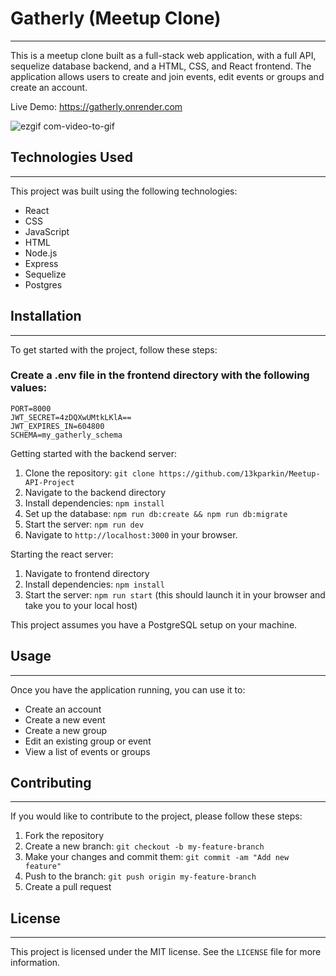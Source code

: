 # Gatherly (Meetup Clone)

---

This is a meetup clone built as a full-stack web application, with a full API, sequelize database backend, and a HTML, CSS, and React frontend. The application allows users to create and join events, edit events or groups and create an account.

Live Demo:
https://gatherly.onrender.com

![ezgif com-video-to-gif](https://user-images.githubusercontent.com/105998439/220147966-45287a77-324f-44dc-af52-945bbbb1af86.gif)


## Technologies Used

---

This project was built using the following technologies:

- React
- CSS
- JavaScript
- HTML
- Node.js
- Express
- Sequelize
- Postgres

## Installation

---

To get started with the project, follow these steps:

### Create a .env file in the frontend directory with the following values:
```
PORT=8000
JWT_SECRET=4zDQXwUMtkLKlA==
JWT_EXPIRES_IN=604800
SCHEMA=my_gatherly_schema
```

Getting started with the backend server:

1. Clone the repository: `git clone https://github.com/13kparkin/Meetup-API-Project`
2. Navigate to the backend directory 
3. Install dependencies: `npm install`
4. Set up the database: `npm run db:create && npm run db:migrate`
5. Start the server: `npm run dev`
6. Navigate to `http://localhost:3000` in your browser.

Starting the react server: 

1. Navigate to frontend directory
2. Install dependencies: `npm install`
3. Start the server: `npm run start` (this should launch it in your browser and take you to your local host)

This project assumes you have a PostgreSQL setup on your machine.


## Usage

---

Once you have the application running, you can use it to:

- Create an account
- Create a new event
- Create a new group
- Edit an existing group or event
- View a list of events or groups

## Contributing

---

If you would like to contribute to the project, please follow these steps:

1. Fork the repository
2. Create a new branch: `git checkout -b my-feature-branch`
3. Make your changes and commit them: `git commit -am "Add new feature"`
4. Push to the branch: `git push origin my-feature-branch`
5. Create a pull request

## License

---

This project is licensed under the MIT license. See the `LICENSE` file for more information.
